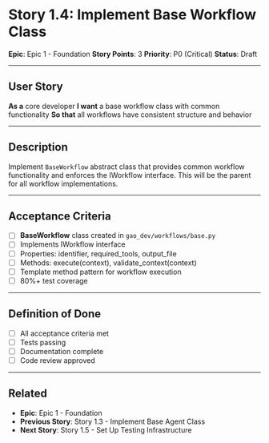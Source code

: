 # Story 1.4: Implement Base Workflow Class

**Epic**: Epic 1 - Foundation
**Story Points**: 3
**Priority**: P0 (Critical)
**Status**: Draft

---

## User Story

**As a** core developer
**I want** a base workflow class with common functionality
**So that** all workflows have consistent structure and behavior

---

## Description

Implement `BaseWorkflow` abstract class that provides common workflow functionality and enforces the IWorkflow interface. This will be the parent for all workflow implementations.

---

## Acceptance Criteria

- [ ] **BaseWorkflow** class created in `gao_dev/workflows/base.py`
- [ ] Implements IWorkflow interface
- [ ] Properties: identifier, required_tools, output_file
- [ ] Methods: execute(context), validate_context(context)
- [ ] Template method pattern for workflow execution
- [ ] 80%+ test coverage

---

## Definition of Done

- [ ] All acceptance criteria met
- [ ] Tests passing
- [ ] Documentation complete
- [ ] Code review approved

---

## Related

- **Epic**: Epic 1 - Foundation
- **Previous Story**: Story 1.3 - Implement Base Agent Class
- **Next Story**: Story 1.5 - Set Up Testing Infrastructure
